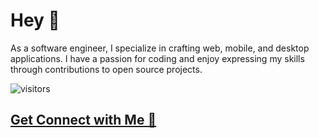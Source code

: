 # Hey 👋
As a software engineer, I specialize in crafting web, mobile, and desktop applications. I have a passion for coding and enjoy expressing my skills through contributions to open source projects.

![visitors](https://visitor-badge.laobi.icu/badge?page_id=balaji-sivasakthi.balaji-sivasakthi) 

## [Get Connect with Me 🚀](https://linktr.ee/BalaG)
